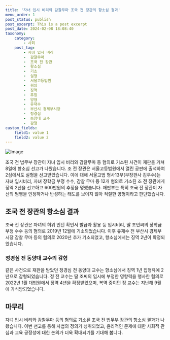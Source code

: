 ```yaml
---
title: '자녀 입시 비리와 감찰무마 조국 전 장관의 항소심 결과'
menu_order: 1
post_status: publish
post_excerpt: This is a post excerpt
post_date: 2024-02-08 18:08:40
taxonomy:
    category:
        - 사회
    post_tag:
        - 자녀 입시 비리
        -  감찰무마
        -  조국 전 장관
        -  항소심
        -  기소
        -  실형
        -  서울고등법원
        -  혐의
        -  징역
        -  추징
        -  양형
        -  유재수
        -  부산시 경제부시장
        -  정경심
        -  동양대 교수
        -  감형
custom_fields:
    field1: value 1
    field2: value 2
---
```


![Image](https://imgnews.pstatic.net/image/008/2024/02/08/0004996960_001_20240208150209835.jpg?type=w647)

조국 전 법무부 장관이 자녀 입시 비리와 감찰무마 등 혐의로 기소된 사건이 재판을 거쳐 8일에 항소심 선고가 나왔습니다. 조 전 장관은 서울고등법원에서 열린 공판에 출석하여 2심에서도 실형을 선고받았습니다. 이에 대해 서울고법 형사13부(부장판사 김우수)는 자녀 입시비리, 자녀 장학금 부정 수수, 감찰 무마 등 12개 혐의로 기소된 조 전 장관에게 징역 2년을 선고하고 600만원의 추징을 명했습니다. 재판부는 특히 조국 전 장관이 자신의 범행을 인정하거나 반성하는 태도를 보이지 않아 적절한 양형이라고 판단했습니다.
## 조국 전 장관의 항소심 결과
조국 전 장관은 자녀의 허위 인턴 확인서 발급과 활용 등 입시비리, 딸 조민씨의 장학금 부정 수수 등의 혐의로 2019년 12월에 기소되었습니다. 이후 유재수 전 부산시 경제부시장 감찰 무마 등의 혐의로 2020년 추가 기소되었고, 항소심에서는 징역 2년이 확정되었습니다.
### 정경심 전 동양대 교수의 감형
같은 사건으로 재판을 받았던 정경심 전 동양대 교수는 항소심에서 징역 1년 집행유예 2년으로 감형되었습니다. 정 전 교수는 딸 조씨의 입시에 부정한 영향력을 행사한 혐의로 2022년 1월 대법원에서 징역 4년을 확정받았으며, 복역 중이던 정 교수는 지난해 9월에 가석방되었습니다.
## 마무리
자녀 입시 비리와 감찰무마 등의 혐의로 기소된 조국 전 법무부 장관의 항소심 결과가 나왔습니다. 이번 선고를 통해 사법의 정의가 성취되었고, 윤리적인 문제에 대한 사회적 관심과 교육 공정성에 대한 논의가 더욱 확대되기를 기대해 봅니다.
